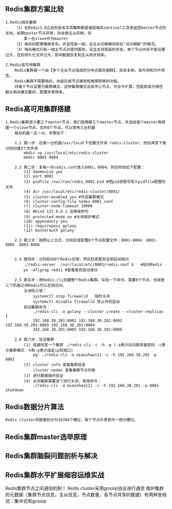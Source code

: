 ## Redis集群方案比较

    1.Redis哨兵集群
        （1）在Redis3.0之前的版本实现集群都是借助哨兵sentinel工具来监控master节点的状态。如果master节点异常，则会做主从切换，将
            某一台slave作为master
        （2）哨兵的配置略微复杂，并且性能一般。在主从切换瞬间存在"访问瞬断"的情况。
        （3）哨兵模式只有一根主节点对提供服务，没法支持很高的并发，单个节点内存不能设置过大，否则持久化文件过大，影响数据恢复和主从同步效率。
   
    2.Redis高可用集群
        Redis集群是一个由【多个主从节点组成的分布式服务器群】，具有复制、高可用和分片特性。
        Redis集群不需要哨兵，也能完成节点移除和故障转移的功能。
        将每个节点设置为集群模式，这种集群模式没有中心节点，可水平扩展，性能和高可用性都比哨兵模式要好。配置非常简单。
        
## Redis高可用集群搭建
    
    1.Redis集群至少要三个master节点，我们就搭建三个master节点，并且给每个master再搭建一个slave节点。总共6个节点。可以使用三台机器
        每台机器一主一从，步骤如下：
        
        1.1 第一步：在第一台机器/usr/local下创建文件夹 redis-cluster，然后再其下面分别创建2个文件夹
            mkdir =p /usr/local/etc/redis-cluster
            mkdir 8001 8004
            
        2.2 第二步：复制一份redis.conf放入8001，8004，然后修改如下配置：
            (1) daemonize yes
            (2) port 8001
            (3) pidfile /var/run/redis_8001.pid #把pid进程号写入pidfile配置的文件
            (4) dir /usr/local/etc/redis-cluster/8001/
            (5) cluster-enabled yes #开启集群模式
            (6) cluster-config-file nodes-8001.conf
            (7) cluster-node-timeout 10000
            (8) #bind 127.0.0.1 注释掉即可
            (9) protected-mode no #关闭保护模式
            (10) appendonly yes
            (11) requirepass golaxy
            (12) masterauth golaxy
            
        2.3 第三步：按照以上方式，分别完成配置6个节点配置文件：8001-8004  8002-8005  8003-8006  
        
   
        2.4 第四步：分别启动6个Redis实例，然后检查是否全部启动成功
            ./redis-server  /usr/local/etc/8001/redis.conf &   #启动Redis
            ps -ef|grep redis #查看是否启动成功
            
        2.5 第五步：用Redis-cli创建整个Redis集群。实现一下命令，需要6个节点，也就是三个机器之间Redis可以互相访问。
            关闭防火墙：
                systemctl stop firewalld   临时关闭
                systemctl disable firewalld 禁止开机启动
            启动集群命令：
                ./redis-cli -a golaxy --cluster create --cluster-replicas 1 
                192.168.30.201:8001 192.168.30.201:8002 192.168.30.201:8003 192.168.30.201:8004
                192.168.30.201:8005 192.168.30.201:8006
                
        2.6 第六步：验证集群
            (1) 连接任意一个集群 ./redis-cli -c -h -p (-a表示访问服务器密码 -c表示集群模式 -h和-p表示指定ip和端口)
                eg: ./redis-cli -a miaoshao111 -c -h 192.168.30.201 -p 8001
            (2) cluster info 查看集群信息
                cluster nodes 查看集群节点列表
            (3) 进行数据操作验证
            (4) 关闭集群需要逐个进行关闭，使用命令：
                ./redis-cli -a miaoshao111 -c -h 192.168.30.201 -p 8001 shutdown
                
## Redis数据分片算法
    Redis cluster将数据划分为16384个槽位，每个节点负责其中一部分槽位。
## Redis集群master选举原理
    
## Redis集群脑裂问题剖析与解决

## Redis集群水平扩展缩容运维实战

Redis集群节点之间通信机制！
    Redis cluster采用gossip协议进行通信
    维护集群的元数据（集群节点信息，主从信息，节点数量，各节点共享的数据）有两种发格式：集中式和gossip
    
        
        
        
        
        
        
        
        
        
        
        
        
        
        
        
             
    
        
